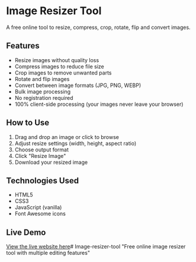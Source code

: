 # Image Resizer Tool

A free online tool to resize, compress, crop, rotate, flip and convert images.

## Features

- Resize images without quality loss
- Compress images to reduce file size
- Crop images to remove unwanted parts
- Rotate and flip images
- Convert between image formats (JPG, PNG, WEBP)
- Bulk image processing
- No registration required
- 100% client-side processing (your images never leave your browser)

## How to Use

1. Drag and drop an image or click to browse
2. Adjust resize settings (width, height, aspect ratio)
3. Choose output format
4. Click "Resize Image"
5. Download your resized image

## Technologies Used

- HTML5
- CSS3
- JavaScript (vanilla)
- Font Awesome icons

## Live Demo

[View the live website here](https://your-username.github.io/image-resizer-tool/)# Image-resizer-tool
"Free online image resizer tool with multiple editing features"
